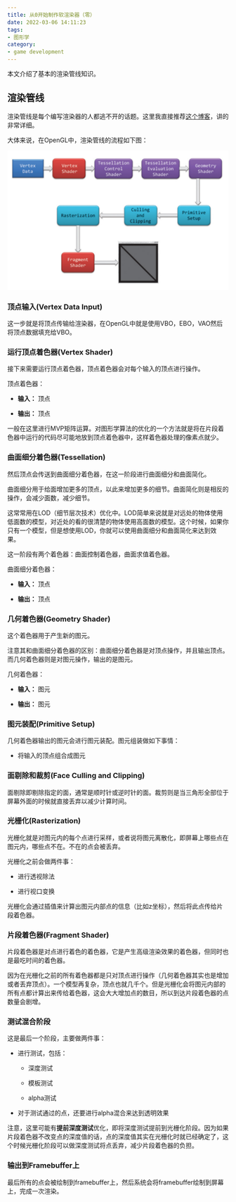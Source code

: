```yaml
---
title: 从0开始制作软渲染器（零）
date: 2022-03-06 14:11:23
tags:
- 图形学
category:
- game development
---
```


本文介绍了基本的渲染管线知识。

<!--more-->

## 渲染管线

渲染管线是每个编写渲染器的人都逃不开的话题。这里我直接推荐[这个博客](https://positiveczp.github.io/%E7%BB%86%E8%AF%B4%E5%9B%BE%E5%BD%A2%E5%AD%A6%E6%B8%B2%E6%9F%93%E7%AE%A1%E7%BA%BF.html)，讲的非常详细。

大体来说，在OpenGL中，渲染管线的流程如下图：

![渲染管线概览](/assets/渲染管线概览.png)

### 顶点输入(Vertex Data Input)

这一步就是将顶点传输给渲染器，在OpenGL中就是使用VBO，EBO，VAO然后将顶点数据填充给VBO。

### 运行顶点着色器(Vertex Shader)

接下来需要运行顶点着色器，顶点着色器会对每个输入的顶点进行操作。

顶点着色器：

* **输入：** 顶点

* **输出：** 顶点

一般在这里进行MVP矩阵运算。对图形学算法的优化的一个方法就是将在片段着色器中运行的代码尽可能地放到顶点着色器中，这样着色器处理的像素点就少。

### 曲面细分着色器(Tessellation)

然后顶点会传送到曲面细分着色器，在这一阶段进行曲面细分和曲面简化。

曲面细分用于给面增加更多的顶点，以此来增加更多的细节。曲面简化则是相反的操作，会减少面数，减少细节。

这常常用在LOD（细节层次技术）优化中。LOD简单来说就是对远处的物体使用低面数的模型，对近处的看的很清楚的物体使用高面数的模型。这个时候，如果你只有一个模型，但是想使用LOD，你就可以使用曲面细分和曲面简化来达到效果。

这一阶段有两个着色器：曲面控制着色器，曲面求值着色器。

曲面细分着色器：

* **输入：** 顶点

* **输出：** 顶点

### 几何着色器(Geometry Shader)

这个着色器用于产生新的图元。

注意其和曲面细分着色器的区别：曲面细分着色器是对顶点操作，并且输出顶点。而几何着色器则是对图元操作，输出的是图元。

几何着色器：

* **输入：** 图元

* **输出：** 图元

### 图元装配(Primitive Setup)

几何着色器输出的图元会进行图元装配。图元组装做如下事情：

* 将输入的顶点组合成图元

### 面剔除和裁剪(Face Culling and Clipping)

面剔除即剔除指定的面，通常是顺时针或逆时针的面。裁剪则是当三角形全部位于屏幕外面的时候就直接丢弃以减少计算时间。

### 光栅化(Rasterization)

光栅化就是对图元内的每个点进行采样，或者说将图元离散化，即屏幕上哪些点在图元内，哪些点不在。不在的点会被丢弃。

光栅化之前会做两件事：

- 进行透视除法

- 进行视口变换

光栅化会通过插值来计算出图元内部点的信息（比如z坐标），然后将此点传给片段着色器。

### 片段着色器(Fragment Shader)

片段着色器是对点进行着色的着色器，它是产生高级渲染效果的着色器，但同时也是最吃时间的着色器。

因为在光栅化之前的所有着色器都是只对顶点进行操作（几何着色器其实也是增加或者丢弃顶点）。一个模型再复杂，顶点也就几千个。但是光栅化会将图元内部的所有点都计算出来传给着色器，这会大大增加点的数目，所以到达片段着色器的点数量会剧增。

### 测试混合阶段

这是最后一个阶段，主要做两件事：

* 进行测试，包括：
  
  * 深度测试
  
  * 模板测试
  
  * alpha测试

* 对于测试通过的点，还要进行alpha混合来达到透明效果

注意，这里可能有**提前深度测试**优化，即将深度测试提前到光栅化阶段。因为如果片段着色器不改变点的深度值的话，点的深度值其实在光栅化时就已经确定了，这个时候光栅化阶段可以做深度测试将点丢弃，减少片段着色器的负担。

### 输出到Framebuffer上

最后所有的点会被绘制到framebuffer上，然后系统会将framebuffer绘制到屏幕上，完成一次渲染。
